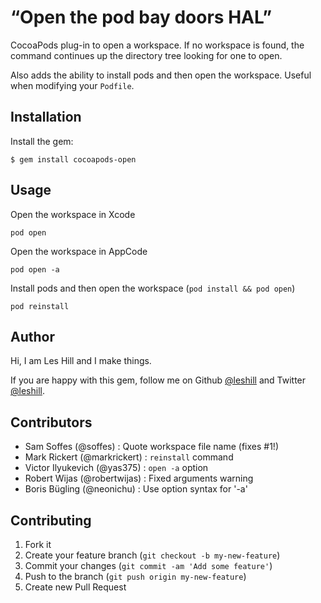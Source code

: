 # “Open the pod bay doors HAL”

CocoaPods plug-in to open a workspace. If no workspace is found, the command
continues up the directory tree looking for one to open.

Also adds the ability to install pods and then open the workspace. Useful when
modifying your `Podfile`.

## Installation


Install the gem:

    $ gem install cocoapods-open

## Usage

Open the workspace in Xcode

    pod open

Open the workspace in AppCode

    pod open -a

Install pods and then open the workspace (`pod install && pod open`)

    pod reinstall

## Author

Hi, I am Les Hill and I make things.

If you are happy with this gem, follow me on Github
[@leshill](https://github.com/leshill) and Twitter
[@leshill](https://twitter.com/leshill).

## Contributors

* Sam Soffes        (@soffes)      : Quote workspace file name (fixes #1!)
* Mark Rickert      (@markrickert) : `reinstall` command
* Victor Ilyukevich (@yas375)      : `open -a` option
* Robert Wijas      (@robertwijas) : Fixed arguments warning
* Boris Bügling     (@neonichu)    : Use option syntax for '-a'

## Contributing

1. Fork it
2. Create your feature branch (`git checkout -b my-new-feature`)
3. Commit your changes (`git commit -am 'Add some feature'`)
4. Push to the branch (`git push origin my-new-feature`)
5. Create new Pull Request

